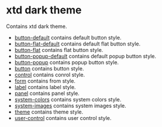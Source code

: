 # xtd dark theme

Contains xtd dark theme.

* [button-default](button-default.css) contains default button style.
* [button-flat-default](button-flat-default.css) contains default flat button style.
* [button-flat](button-flat.css) contains flat button style.
* [button-popup-default](button-popup-default.css) contains default popup button style.
* [button-popup](button-popup.css) contains popup button style.
* [button](button.css) contains button style.
* [control](control.css) contains conrol style.
* [form](form.css) contains from style.
* [label](label.css) contains label style.
* [panel](panel.css) contains panel style.
* [system-colors](system-colors.css) contains system colors style.
* [system-images](system-images.css) contains system images style.
* [theme](theme.css) contains theme style.
* [user-control](user-control.css) contains user control style.